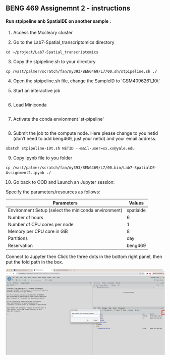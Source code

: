 ## BENG 469 Assignemnt 2 - instructions

#### Run stpipeline anb SpatialDE on another sample :

1. Access the Mccleary cluster

2. Go to the Lab7-Spatial_transcriptomics directory
```
cd ~/project/Lab7-Spatial_transcriptomics
```
3. Copy the stpipeline.sh to your directory
```
cp /vast/palmer/scratch/fan/my393/BENG469/L7/00.sh/stpipeline.sh ./
```
4. Open the stpipeline.sh file, change the SampleID to 'GSM4096261_10t'

5. Start an interactive job
```
```
6. Load Miniconda
```
```
7. Activate the conda envionment 'st-pipeline'
```
```
8. Submit the job to the compute node. Here please change to you netid (don’t need to add beng469, just your netid) and your email address.
```
sbatch stpipeline-10t.sh NETID --mail-user=xx.xx@yale.edu
```

9. Copy ipynb file to you folder
```
cp /vast/palmer/scratch/fan/my393/BENG469/L7/00.bin/Lab7-SpatialDE-Assignment2.ipynb ./
```

10. Go back to OOD and Launch an Jupyter session:

Specify the parameters/resources as follows:

| Parameters      | Values |
| ----------- | ----------- |
| Environment Setup (select the miniconda environment) | spatialde  |
| Number of hours   | 6        |
| Number of CPU cores per node   | 1        |
| Memory per CPU core in GiB   | 8       |
| Partitions   | day        |
| Reservation | beng469 |

Connect to Jupyter then Click the three dots in the bottom right panel, then put the fold path in the box.

<p><img width="1000" src="https://github.com/MingyuYang-Yale/BENG469/blob/main/SP21/rsession1.png" alt="foo bar" title="train &amp; tracks" /></p>



